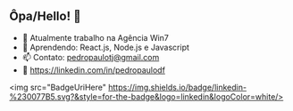 ## Ôpa/Hello! 👋

- 🔭 Atualmente trabalho na Agência Win7
- 🌱 Aprendendo: React.js, Node.js e Javascript
- 📫 Contato: pedropaulotj@gmail.com
- 👤 https://linkedin.com/in/pedropaulodf

<img src="BadgeUriHere" https://img.shields.io/badge/linkedin-%230077B5.svg?&style=for-the-badge&logo=linkedin&logoColor=white/>
